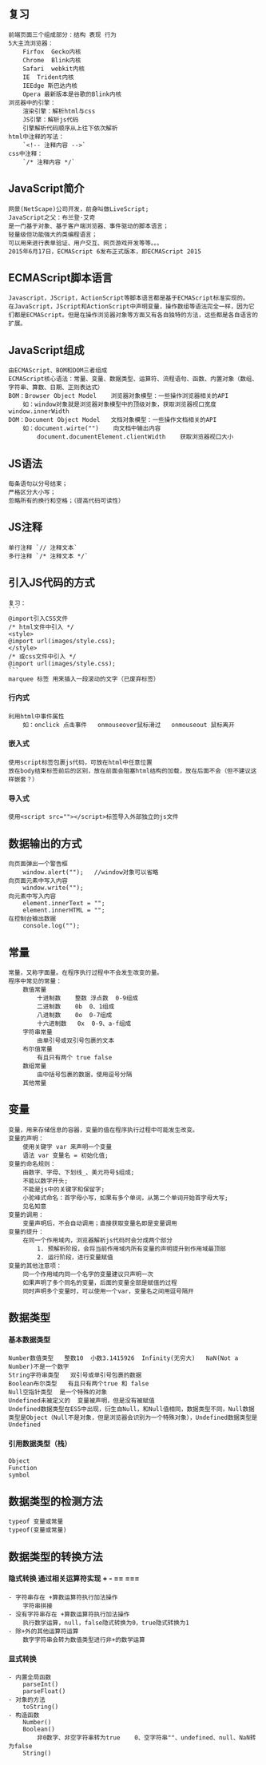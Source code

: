 ## 复习
    前端页面三个组成部分：结构 表现 行为
    5大主流浏览器：
        Firfox  Gecko内核
        Chrome  Blink内核
        Safari  webkit内核
        IE  Trident内核
        IEEdge 斯巴达内核
        Opera 最新版本是谷歌的Blink内核
    浏览器中的引擎：
        渲染引擎：解析html与css
        JS引擎：解析js代码
        引擎解析代码顺序从上往下依次解析
    html中注释的写法：
        `<!-- 注释内容 -->`
    css中注释：
        `/* 注释内容 */`

## JavaScript简介
    网景(NetScape)公司开发，前身叫做LiveScript;
    JavaScript之父：布兰登·艾奇
    是一门基于对象、基于客户端浏览器、事件驱动的脚本语言；
    轻量级但功能强大的类编程语言；
    可以用来进行表单验证、用户交互、网页游戏开发等等。。。
    2015年6月17日，ECMAScript 6发布正式版本，即ECMAScript 2015

## ECMAScript脚本语言
    Javascript，JScript，ActionScript等脚本语言都是基于ECMAScript标准实现的。
    在JavaScript，JScript和ActionScript中声明变量，操作数组等语法完全一样，因为它们都是ECMAScript。但是在操作浏览器对象等方面又有各自独特的方法，这些都是各自语言的扩展。

## JavaScript组成
    由ECMAScript、BOM和DOM三者组成
    ECMAScript核心语法：常量、变量、数据类型、运算符、流程语句、函数、内置对象（数组、字符串、算数、日期、正则表达式）
    BOM：Browser Object Model    浏览器对象模型：一些操作浏览器相关的API
        如：window对象就是浏览器对象模型中的顶级对象，获取浏览器视口宽度 window.innerWidth
    DOM：Document Object Model   文档对象模型：一些操作文档相关的API
        如：document.wirte("")    向文档中输出内容
            document.documentElement.clientWidth    获取浏览器视口大小
## JS语法
    每条语句以分号结束；
    严格区分大小写；
    忽略所有的换行和空格；（提高代码可读性）

## JS注释
    单行注释 `// 注释文本`
    多行注释 `/* 注释文本 */`

## 引入JS代码的方式
    复习：    
    ```
    @import引入CSS文件
    /* html文件中引入 */
    <style>
    @import url(images/style.css);
    </style>
    /* 或css文件中引入 */
    @import url(images/style.css);
    ```
    marquee 标签 用来插入一段滚动的文字（已废弃标签）
#### 行内式
    利用html中事件属性
        如：onclick 点击事件   onmouseover鼠标滑过   onmouseout 鼠标离开
#### 嵌入式
    使用script标签包裹js代码，可放在html中任意位置
    放在body结束标签前后的区别，放在前面会阻塞html结构的加载，放在后面不会（但不建议这样嵌套？）
#### 导入式
    使用<script src=""></script>标签导入外部独立的js文件
## 数据输出的方式
    向页面弹出一个警告框
        window.alert("");   //window对象可以省略
    向页面元素中写入内容
        window.write("");
    向元素中写入内容
        element.innerText = "";
        element.innerHTML = "";        
    在控制台输出数据
        console.log("");
## 常量
    常量，又称字面量。在程序执行过程中不会发生改变的量。
    程序中常见的常量：
        数值常量
            十进制数    整数 浮点数  0-9组成
            二进制数    0b  0、1组成
            八进制数    0o  0-7组成
            十六进制数   0x  0-9、a-f组成
        字符串常量
            由单引号或双引号包裹的文本
        布尔值常量
            有且只有两个 true false
        数组常量
            由中括号包裹的数据，使用逗号分隔
        其他常量
## 变量
    变量，用来存储信息的容器，变量的值在程序执行过程中可能发生改变。
    变量的声明：
        使用关键字 var 来声明一个变量
        语法 var 变量名 = 初始化值;
    变量的命名规则：
        由数字、字母、下划线_、美元符号$组成;
        不能以数字开头;
        不能是js中的关键字和保留字;
        小驼峰式命名：首字母小写，如果有多个单词，从第二个单词开始首字母大写;
        见名知意
    变量的调用：
        变量声明后，不会自动调用；直接获取变量名即是变量调用
    变量的提升：
        在同一个作用域内，浏览器解析js代码时会分成两个部分
            1. 预解析阶段，会将当前作用域内所有变量的声明提升到作用域最顶部
            2. 运行阶段，进行变量赋值
    变量的其他注意项：
        同一个作用域内同一个名字的变量建议只声明一次
        如果声明了多个同名的变量，后面的变量全部是赋值的过程
        同时声明多个变量时，可以使用一个var，变量名之间用逗号隔开
## 数据类型
#### 基本数据类型
    Number数值类型   整数10  小数3.1415926  Infinity(无穷大)   NaN(Not a Number)不是一个数字
    String字符串类型   双引号或单引号包裹的数据  
    Boolean布尔类型   有且只有两个true 和 false
    Null空指针类型  是一个特殊的对象
    Undefined未被定义的  变量被声明，但是没有被赋值
    Undefined数据类型在ES5中出现，衍生自Null，和Null值相同，数据类型不同，Null数据类型是Object（Null不是对象，但是浏览器会识别为一个特殊对象），Undefined数据类型是Undefined
#### 引用数据类型（栈）
    Object
    Function
    symbol
## 数据类型的检测方法
    typeof 变量或常量
    typeof(变量或常量)
## 数据类型的转换方法
#### 隐式转换    通过相关运算符实现  +  -  ==   ===
    - 字符串存在 +算数运算符执行加法操作
        字符串拼接
    - 没有字符串存在 +算数运算符执行加法操作
        执行数学运算，null，false隐式转换为0，true隐式转换为1
    - 除+外的其他运算符运算
        数字字符串会转为数值类型进行非+的数学运算
#### 显式转换
    - 内置全局函数
        parseInt()
        parseFloat()
    - 对象的方法
        toString()
    - 构造函数
        Number()
        Boolean()
            非0数字、非空字符串转为true    0、空字符串""、undefined、null、NaN转为false
        String()
